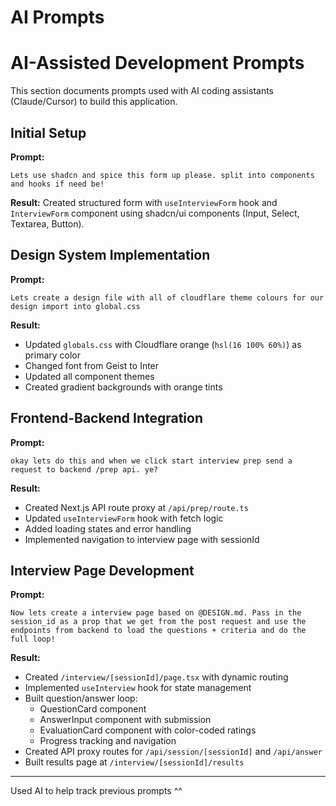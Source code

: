 # AI Prompts

# AI-Assisted Development Prompts

This section documents prompts used with AI coding assistants (Claude/Cursor) to build this application.

## Initial Setup

**Prompt:**
```
Lets use shadcn and spice this form up please. split into components and hooks if need be!
```

**Result:** Created structured form with `useInterviewForm` hook and `InterviewForm` component using shadcn/ui components (Input, Select, Textarea, Button).

## Design System Implementation

**Prompt:**
```
Lets create a design file with all of cloudflare theme colours for our design import into global.css
```

**Result:** 
- Updated `globals.css` with Cloudflare orange (`hsl(16 100% 60%)`) as primary color
- Changed font from Geist to Inter
- Updated all component themes
- Created gradient backgrounds with orange tints

## Frontend-Backend Integration

**Prompt:**
```
okay lets do this and when we click start interview prep send a request to backend /prep api. ye?
```

**Result:**
- Created Next.js API route proxy at `/api/prep/route.ts`
- Updated `useInterviewForm` hook with fetch logic
- Added loading states and error handling
- Implemented navigation to interview page with sessionId

## Interview Page Development

**Prompt:**
```
Now lets create a interview page based on @DESIGN.md. Pass in the session_id as a prop that we get from the post request and use the endpoints from backend to load the questions + criteria and do the full loop!
```

**Result:**
- Created `/interview/[sessionId]/page.tsx` with dynamic routing
- Implemented `useInterview` hook for state management
- Built question/answer loop:
  - QuestionCard component
  - AnswerInput component with submission
  - EvaluationCard component with color-coded ratings
  - Progress tracking and navigation
- Created API proxy routes for `/api/session/[sessionId]` and `/api/answer`
- Built results page at `/interview/[sessionId]/results`

---
Used AI to help track previous prompts ^^